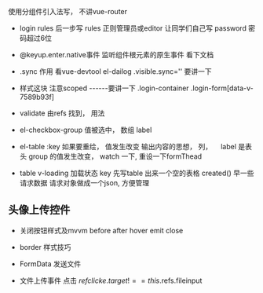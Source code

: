 使用分组件引入法写， 不讲vue-router
- login 
  rules 后一步写
  rules 正则管理员或editor 让同学们自己写
  password 密码超过6位

- @keyup.enter.native事件
监听组件根元素的原生事件 看下文档

- .sync 作用 看vue-devtool
  el-dailog  .visible.sync=''  要讲一下

- 样式这块 注意scoped ------要讲一下
  .login-container .login-form[data-v-7589b93f]

- validate 由refs 找到， 用法

- el-checkbox-group 值被选中， 数组 label

- el-table :key 如果要重绘， 值发生改变
输出内容的思想， 列， 　label 是表头
group 的值发生改变， watch 一下, 重设一下formThead

- table v-loading  加载状态  key
  先写table 出来一个空的表格
  created()  早一些 请求数据
  请求对象做成一个json, 方便管理


## 头像上传控件
- 关闭按钮样式及mvvm
  before after  hover   emit close

- border 样式技巧 

- FormData 
  发送文件

- 文件上传事件
  点击  $ref  click e.target !== this.$refs.fileinput